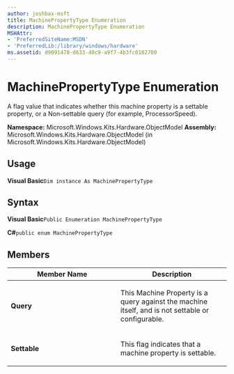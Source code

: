 ```yaml
---
author: joshbax-msft
title: MachinePropertyType Enumeration
description: MachinePropertyType Enumeration
MSHAttr:
- 'PreferredSiteName:MSDN'
- 'PreferredLib:/library/windows/hardware'
ms.assetid: d9091478-d633-40c9-a9f7-4b3fc0182700
---
```


# MachinePropertyType Enumeration


A flag value that indicates whether this machine property is a settable property, or a Non-settable query (for example, ProcessorSpeed).

**Namespace:** Microsoft.Windows.Kits.Hardware.ObjectModel **Assembly:** Microsoft.Windows.Kits.Hardware.ObjectModel (in Microsoft.Windows.Kits.Hardware.ObjectModel)

## Usage


**Visual Basic**`Dim instance As MachinePropertyType`

## Syntax


**Visual Basic**`Public Enumeration MachinePropertyType`

**C#**`public enum MachinePropertyType`

## Members


<table>
<colgroup>
<col width="50%" />
<col width="50%" />
</colgroup>
<thead>
<tr class="header">
<th>Member Name</th>
<th>Description</th>
</tr>
</thead>
<tbody>
<tr class="odd">
<td><p><strong>Query</strong></p></td>
<td><p>This Machine Property is a query against the machine itself, and is not settable or configurable.</p></td>
</tr>
<tr class="even">
<td><p><strong>Settable</strong></p></td>
<td><p>This flag indicates that a machine property is settable.</p></td>
</tr>
</tbody>
</table>

 

 

 






